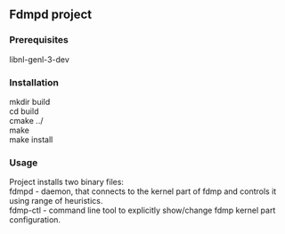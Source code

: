 ## Fdmpd project

### Prerequisites
libnl-genl-3-dev

### Installation
mkdir build  
cd build  
cmake ../  
make  
make install  

### Usage
Project installs two binary files:  
fdmpd - daemon, that connects to the kernel part of fdmp and 
controls it using range of heuristics.  
fdmp-ctl - command line tool to explicitly show/change fdmp 
kernel part configuration.  
  
